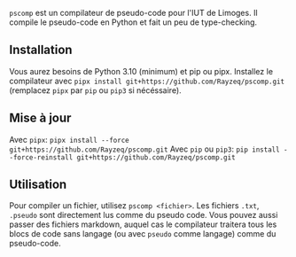 `pscomp` est un compilateur de pseudo-code pour l'IUT de Limoges. Il compile le pseudo-code en Python et fait un peu de type-checking.

## Installation

Vous aurez besoins de Python 3.10 (minimum) et pip ou pipx.
Installez le compilateur avec `pipx install git+https://github.com/Rayzeq/pscomp.git` (remplacez `pipx` par `pip` ou `pip3` si nécéssaire).


## Mise à jour

Avec `pipx`: `pipx install --force git+https://github.com/Rayzeq/pscomp.git`
Avec `pip` ou `pip3`: `pip install --force-reinstall git+https://github.com/Rayzeq/pscomp.git`


## Utilisation

Pour compiler un fichier, utilisez `pscomp <fichier>`.
Les fichiers `.txt`, `.pseudo` sont directement lus comme du pseudo code.
Vous pouvez aussi passer des fichiers markdown, auquel cas le compilateur traitera tous les blocs de code sans langage (ou avec `pseudo` comme langage) comme du pseudo-code.
